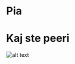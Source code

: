 # Pia
# Kaj ste peeri

![alt text](https://i.pinimg.com/originals/9d/74/d4/9d74d4ef9dda9855372b355ab5bf1874.jpg)
